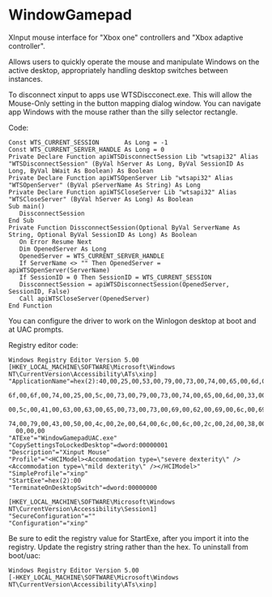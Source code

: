 # WindowGamepad
XInput mouse interface for "Xbox one" controllers and "Xbox adaptive controller".

Allows users to quickly operate the mouse and manipulate Windows on the active desktop, appropriately handling desktop switches between instances.

To disconnect xinput to apps use WTSDiscconect.exe.  This will allow the Mouse-Only setting in the button mapping dialog window.  You can navigate app Windows with the mouse rather than the silly selector rectangle.

Code:


```
Const WTS_CURRENT_SESSION       As Long = -1
Const WTS_CURRENT_SERVER_HANDLE As Long = 0
Private Declare Function apiWTSDisconnectSession Lib "wtsapi32" Alias "WTSDisconnectSession" (ByVal hServer As Long, ByVal SessionID As Long, ByVal bWait As Boolean) As Boolean
Private Declare Function apiWTSOpenServer Lib "wtsapi32" Alias "WTSOpenServer" (ByVal pServerName As String) As Long
Private Declare Function apiWTSCloseServer Lib "wtsapi32" Alias "WTSCloseServer" (ByVal hServer As Long) As Boolean
Sub main()
   DissconnectSession
End Sub
Private Function DissconnectSession(Optional ByVal ServerName As String, Optional ByVal SessionID As Long) As Boolean
   On Error Resume Next
   Dim OpenedServer As Long
   OpenedServer = WTS_CURRENT_SERVER_HANDLE
   If ServerName <> "" Then OpenedServer = apiWTSOpenServer(ServerName)
   If SessionID = 0 Then SessionID = WTS_CURRENT_SESSION
   DissconnectSession = apiWTSDisconnectSession(OpenedServer, SessionID, False)
   Call apiWTSCloseServer(OpenedServer)
End Function
```

You can configure the driver to work on the Winlogon desktop at boot and at UAC prompts.

Registry editor code:
```
Windows Registry Editor Version 5.00
[HKEY_LOCAL_MACHINE\SOFTWARE\Microsoft\Windows NT\CurrentVersion\Accessibility\ATs\xinp]
"ApplicationName"=hex(2):40,00,25,00,53,00,79,00,73,00,74,00,65,00,6d,00,52,00,\
  6f,00,6f,00,74,00,25,00,5c,00,73,00,79,00,73,00,74,00,65,00,6d,00,33,00,32,\
  00,5c,00,41,00,63,00,63,00,65,00,73,00,73,00,69,00,62,00,69,00,6c,00,69,00,\
  74,00,79,00,43,00,50,00,4c,00,2e,00,64,00,6c,00,6c,00,2c,00,2d,00,38,00,35,\
  00,00,00
"ATExe"="WindowGamepadUAC.exe"
"CopySettingsToLockedDesktop"=dword:00000001
"Description"="Xinput Mouse"
"Profile"="<HCIModel><Accommodation type=\"severe dexterity\" /><Accommodation type=\"mild dexterity\" /></HCIModel>"
"SimpleProfile"="xinp"
"StartExe"=hex(2):00
"TerminateOnDesktopSwitch"=dword:00000000

[HKEY_LOCAL_MACHINE\SOFTWARE\Microsoft\Windows NT\CurrentVersion\Accessibility\Session1]
"SecureConfiguration"=""
"Configuration"="xinp"
```

Be sure to edit the registry value for StartExe, after you import it into the registry.  Update the registry string rather than the hex.
To uninstall from boot/uac:
```
Windows Registry Editor Version 5.00
[-HKEY_LOCAL_MACHINE\SOFTWARE\Microsoft\Windows NT\CurrentVersion\Accessibility\ATs\xinp]
```
